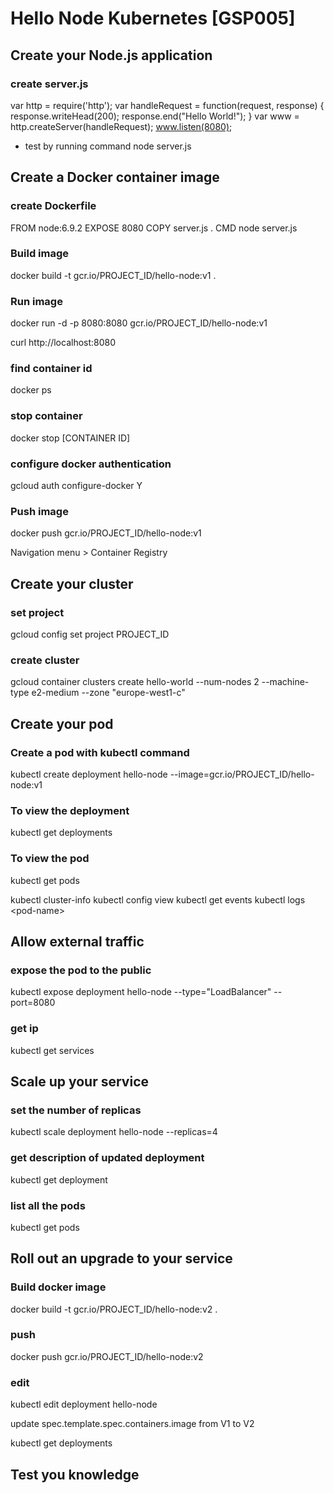# Hello Node Kubernetes [GSP005]
## Create your Node.js application
### create server.js

var http = require('http');
var handleRequest = function(request, response) {
  response.writeHead(200);
  response.end("Hello World!");
}
var www = http.createServer(handleRequest);
www.listen(8080);

- test by running command
node server.js

## Create a Docker container image
### create Dockerfile

FROM node:6.9.2
EXPOSE 8080
COPY server.js .
CMD node server.js

### Build image
docker build -t gcr.io/PROJECT_ID/hello-node:v1 .

### Run image
docker run -d -p 8080:8080 gcr.io/PROJECT_ID/hello-node:v1

curl http://localhost:8080

### find container id
docker ps

### stop container
docker stop [CONTAINER ID]

### configure docker authentication
gcloud auth configure-docker
Y

### Push image 
docker push gcr.io/PROJECT_ID/hello-node:v1

Navigation menu > Container Registry

## Create your cluster
### set project
gcloud config set project PROJECT_ID

### create cluster
gcloud container clusters create hello-world --num-nodes 2 --machine-type e2-medium --zone "europe-west1-c"

## Create your pod
### Create a pod with kubectl command
kubectl create deployment hello-node --image=gcr.io/PROJECT_ID/hello-node:v1

### To view the deployment 
kubectl get deployments

### To view the pod
kubectl get pods

kubectl cluster-info
kubectl config view
kubectl get events
kubectl logs &lt;pod-name&gt;

## Allow external traffic
### expose the pod to the public
kubectl expose deployment hello-node --type="LoadBalancer" --port=8080

### get ip
kubectl get services

## Scale up your service
### set the number of replicas
kubectl scale deployment hello-node --replicas=4
### get description of updated deployment
kubectl get deployment

### list all the pods
kubectl get pods

## Roll out an upgrade to your service
### Build docker image
docker build -t gcr.io/PROJECT_ID/hello-node:v2 .

### push 
docker push gcr.io/PROJECT_ID/hello-node:v2

### edit
kubectl edit deployment hello-node

update spec.template.spec.containers.image from V1 to V2

kubectl get deployments

## Test you knowledge
### 

